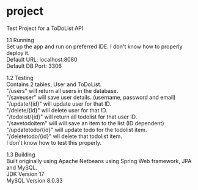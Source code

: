 # project
Test Project for a ToDoList API

1.1 Running<br>
Set up the app and run on preferred IDE. I don't know how to properly deploy it.<br>
Default URL: localhost:8080<br>
Default DB Port: 3306

1.2 Testing<br>
Contains 2 tables, User and ToDoList.<br>
"/users" will return all users in the database.<br>
"/saveuser" will save user details. (username, password and email)<br>
"/update/{id}" will update user for that ID.<br>
"/delete/{id}" wlll delete user for that ID.<br>
"/todolist/{id}" will return all todolist for that user ID.<br>
"/savetodoitem" will will save an item to the list (ID dependent)<br>
"/updatetodo/{id}" will update todo for the todolist item.<br>
"/deletetodo/{id}" wll delete that todolist item.<br>
I don't know how to test this properly.

1.3 Building<br>
Built originally using Apache Netbeans using Spring Web framework, JPA and MySQL.<br>
JDK Version 17<br>
MySQL Version 8.0.33
